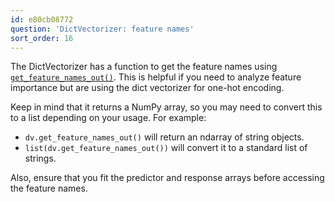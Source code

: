 ```yaml
---
id: e80cb08772
question: 'DictVectorizer: feature names'
sort_order: 16
---
```


The DictVectorizer has a function to get the feature names using [`get_feature_names_out()`](https://scikit-learn.org/stable/modules/generated/sklearn.feature_extraction.DictVectorizer.html#sklearn.feature_extraction.DictVectorizer.get_feature_names_out:~:text=always%202%2Dd.-,get_feature_names_out,-(input_features%3D)). This is helpful if you need to analyze feature importance but are using the dict vectorizer for one-hot encoding. 

Keep in mind that it returns a NumPy array, so you may need to convert this to a list depending on your usage. For example:

- `dv.get_feature_names_out()` will return an ndarray of string objects.
- `list(dv.get_feature_names_out())` will convert it to a standard list of strings.

Also, ensure that you fit the predictor and response arrays before accessing the feature names.